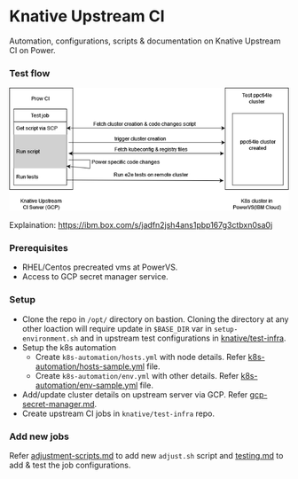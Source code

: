 # Knative Upstream CI
Automation, configurations, scripts &amp; documentation on Knative Upstream CI on Power.

### Test flow 

![Test Flow](./docs/data/test-flow-arch.png)

Explaination: https://ibm.box.com/s/jadfn2jsh4ans1pbp167g3ctbxn0sa0j

### Prerequisites

- RHEL/Centos precreated vms at PowerVS.
- Access to GCP secret manager service.

### Setup

- Clone the repo in `/opt/` directory on bastion. 
    Cloning the directory at any other loaction will require update in `$BASE_DIR` var in `setup-environment.sh` and in upstream test configurations in [knative/test-infra](https://github.com/knative/test-infra).
- Setup the k8s automation
    - Create `k8s-automation/hosts.yml` with node details. 
        Refer [k8s-automation/hosts-sample.yml](./k8s-automation/hosts-sample.yml) file.
    - Create `k8s-automation/env.yml` with other details. 
        Refer [k8s-automation/env-sample.yml](./k8s-automation/env-sample.yml) file.
- Add/update cluster details on upstream server via GCP.
    Refer [gcp-secret-manager.md](./docs/gcp-secret-manager.md).
- Create upstream CI jobs in `knative/test-infra` repo.

### Add new jobs

Refer [adjustment-scripts.md](./docs/adjustment-scripts.md) to add new `adjust.sh` script and [testing.md](./docs/testing.md) to add & test the job configurations.